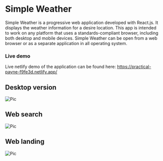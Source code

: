 # Simple Weather

Simple Weather is a progressive web application developed with React.js. It displays the weather information for a desire location. This app is intended to work on any platform that uses a standards-compliant browser, including both desktop and mobile devices. Simple Weather can be open from a web browser or as a separate application in all operating system.

### Live demo

Live netlify demo of the application can be found here:
https://practical-payne-f9fe3d.netlify.app/

## Desktop version

![Pic](https://raw.githubusercontent.com/healmasud/simple-weather/master/github-overview/desktop.png)

## Web search

![Pic](https://raw.githubusercontent.com/healmasud/simple-weather/master/github-overview/web-search.png)

## Web landing

![Pic](https://raw.githubusercontent.com/healmasud/simple-weather/master/github-overview/web-landing.png)
